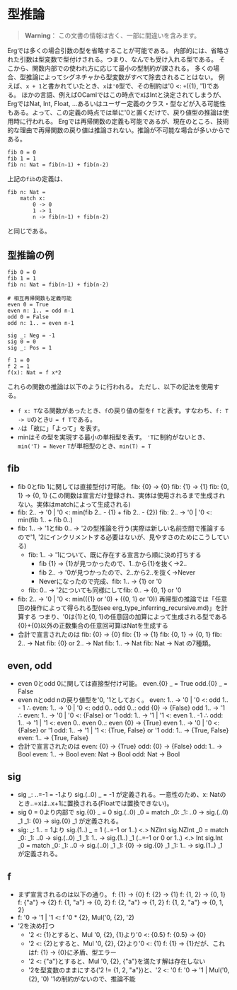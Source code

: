 # 型推論

> __Warning__： この文書の情報は古く、一部に間違いを含みます。

Ergでは多くの場合引数の型を省略することが可能である。
内部的には、省略された引数は型変数で型付けされる。つまり、なんでも受け入れる型である。
そこから、関数内部での使われ方に応じて最小の型制約が課される。
多くの場合、型推論によってシグネチャから型変数がすべて除去されることはない。
例えば、`x + 1`と書かれていたとき、`x`は`'0`型で、その制約は'0 <: `+`({1}, '1)である。
ほかの言語、例えばOCamlではこの時点でxはIntと決定されてしまうが、ErgではNat, Int, Float, ...あるいはユーザー定義のクラス・型などが入る可能性もある。よって、この定義の時点では単に'0と置くだけで、戻り値型の推論は使用時に行われる。
Ergでは再帰関数の定義も可能であるが、現在のところ、技術的な理由で再帰関数の戻り値は推論されない。推論が不可能な場合が多いからである。

```erg
fib 0 = 0
fib 1 = 1
fib n: Nat = fib(n-1) + fib(n-2)
```

上記の`fib`の定義は、

```erg
fib n: Nat =
    match x:
        0 -> 0
        1 -> 1
        n -> fib(n-1) + fib(n-2)
```

と同じである。

## 型推論の例

```erg
fib 0 = 0
fib 1 = 1
fib n: Nat = fib(n-1) + fib(n-2)

# 相互再帰関数も定義可能
even 0 = True
even n: 1.. = odd n-1
odd 0 = False
odd n: 1.. = even n-1

sig _: Neg = -1
sig 0 = 0
sig _: Pos = 1

f 1 = 0
f 2 = 1
f(x): Nat = f x*2
```

これらの関数の推論は以下のように行われる。
ただし、以下の記法を使用する。

* `f x: T`なる関数があったとき、`f`の戻り値の型を`f T`と表す。すなわち、`f: T -> U`のとき`U = f T`である。
* `∴`は「故に」「よって」を表す。
* minはその型を実現する最小の単相型を表す。
  `'T`に制約がないとき、`min('T) = Never`
  `T`が単相型のとき、`min(T) = T`

## fib

* fib 0とfib 1に関しては直接型付け可能。
  fib: {0} -> {0}
  fib: {1} -> {1}
  fib: {0, 1} -> {0, 1} (この関数は宣言だけ登録され、実体は使用されるまで生成されない。実体はmatchによって生成される)
* fib: 2.. -> '0 | '0 <: min(fib 2.. - {1} + fib 2.. - {2})
  fib: 2.. -> '0 | '0 <: min(fib 1.. + fib 0..)
* fib: 1.. -> '1とfib 0.. -> '2の型推論を行う(実際は新しい名前空間で推論するので'1, '2にインクリメントする必要はないが、見やすさのためにこうしている)
  * fib: 1.. -> '1について、既に存在する宣言から順に決め打ちする
    * fib {1} -> {1}が見つかったので、1..から{1}を抜く->2..
    * fib 2.. -> '0が見つかったので、2..から2..を抜く->Never
    * Neverになったので完成、fib: 1.. -> {1} or '0
  * fib: 0.. -> '2についても同様にしてfib: 0.. -> {0, 1} or '0
* fib: 2.. -> '0 | '0 <: min(({1} or '0) + ({0, 1} or '0))
  再帰型の推論では「任意回の操作によって得られる型(see erg_type_inferring_recursive.md)」を計算する
  つまり、'0は{1}と{0, 1}の任意回の加算によって生成される型である
  {0}+{0}以外の正数集合の任意回可算はNatを生成する
* 合計で宣言されたのは
  fib: {0} -> {0}
  fib: {1} -> {1}
  fib: {0, 1} -> {0, 1}
  fib: 2.. -> Nat
  fib: {0} or 2.. -> Nat
  fib: 1.. -> Nat
  fib: Nat -> Nat
  の7種類。

## even, odd

* even 0とodd 0に関しては直接型付け可能。
  even.{0} \_ = True
  odd.{0} \_ = False
* even nとodd nの戻り値型を'0, '1としておく。
  even: 1.. -> '0 | '0 <: odd 1.. - 1
  ∴ even: 1.. -> '0 | '0 <: odd 0..
    odd 0..:
      odd {0} -> {False}
      odd 1.. -> '1
  ∴ even: 1.. -> '0 | '0 <: {False} or '1
  odd: 1.. -> '1 | '1 <: even 1.. -1
  ∴ odd: 1.. -> '1 | '1 <: even 0..
    even 0..:
      even {0} -> {True}
      even 1.. -> '0 | '0 <: {False} or '1
  odd:  1.. -> '1 | '1 <: {True, False} or '1
  odd: 1.. -> {True, False}
  even: 1.. -> {True, False}
* 合計で宣言されたのは
  even: {0} -> {True}
  odd: {0} -> {False}
  odd: 1.. -> Bool
  even: 1.. -> Bool
  even: Nat -> Bool
  odd: Nat -> Bool

## sig

* sig _: ..=-1 = -1より
  sig.(..0) \_ = -1
  が定義される。一意性のため、x: Natのとき..=xは..x+1に置換される(Floatでは置換できない)。
* sig 0 = 0より内部で
  sig.{0} \_ = 0
  sig.(..0) \_0 =
      match _0:
        _1: ..0 -> sig.(..0) _1
        _1: {0} -> sig.{0} _1
  が定義される。
* sig: _: 1.. = 1より
  sig.(1..) \_ = 1
  (..=-1 or 1..) <.> NZInt
  sig.NZInt \_0 =
      match \_0:
        _1: ..0 -> sig.(..0) _1
        _1: 1.. -> sig.(1..) _1
  (..=-1 or 0 or 1..) <.> Int
  sig.Int \_0 =
      match \_0:
        _1: ..0 -> sig.(..0) _1
        _1: {0} -> sig.{0} _1
        _1: 1.. -> sig.(1..) _1
  が定義される。

## f

* まず宣言されるのは以下の通り。
  f: {1} -> {0}
  f: {2} -> {1}
  f: {1, 2} -> {0, 1}
  f: {"a"} -> {2}
  f: {1, "a"} -> {0, 2}
  f: {2, "a"} -> {1, 2}
  f: {1, 2, "a"} -> {0, 1, 2}
* f: '0 -> '1 | '1 <: f '0 * {2}, Mul('0, {2}, '2)
* '2を決め打つ
  * '2 <: {1}とすると、Mul '0, {2}, {1}より'0 <: {0.5}
    f: {0.5} -> {0}
  * '2 <: {2}とすると、Mul '0, {2}, {2}より'0 <: {1}
    f: {1} -> {1}だが、これはf: {1} -> {0}に矛盾、型エラー
  * '2 <: {"a"}とすると、Mul '0, {2}, {"a"}を満たす解は存在しない
  * '2を型変数のままにする('2 != {1, 2, "a"})と、'2 <: '0
    f: '0 -> '1 | Mul('0, {2}, '0)
    '1の制約がないので、推論不能
